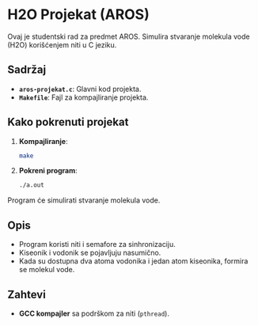 # H2O Projekat (AROS)

Ovaj je studentski rad za predmet AROS. Simulira stvaranje molekula vode (H2O) korišćenjem niti u C jeziku.

## Sadržaj

- **`aros-projekat.c`**: Glavni kod projekta.
- **`Makefile`**: Fajl za kompajliranje projekta.

## Kako pokrenuti projekat

1. **Kompajliranje**:
   ```bash
   make
   ```

2. **Pokreni program**:
   ```bash
   ./a.out
   ```

Program će simulirati stvaranje molekula vode.

## Opis

- Program koristi niti i semafore za sinhronizaciju.
- Kiseonik i vodonik se pojavljuju nasumično.
- Kada su dostupna dva atoma vodonika i jedan atom kiseonika, formira se molekul vode.

## Zahtevi

- **GCC kompajler** sa podrškom za niti (`pthread`).
